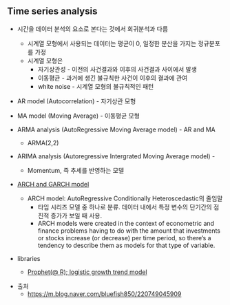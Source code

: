 Time series analysis
-------------------
+ 시간을 데이터 분석의 요소로 본다는 것에서 회귀분석과 다름 
  + 시계열 모형에서 사용되는 데이터는 평균이 0, 일정한 분산을 가지는 정규분포를 가정 
  + 시계열 모형은 
    + 자기상관성 - 이전의 사건결과와 이후의 사건결과 사이에서 발생
    + 이동평균 - 과거에 생긴 불규칙한 사건이 이후의 결과에 관여 
    + white noise - 시계열 모형의 불규칙적인 패턴 

+ AR model (Autocorrelation) - 자기상관 모형 

+ MA model (Moving Average) - 이동평균 모형 

+ ARMA analysis (AutoRegressive Moving Average model) - AR and MA
  + ARMA(2,2)

+ ARIMA analysis (Autoregressive Intergrated Moving Average model) - 
  + Momentum, 즉 추세를 반영하는 모델 
  

+ [ARCH and GARCH model](https://newonlinecourses.science.psu.edu/stat510/node/85/)

  + ARCH model: AutoRegressive Conditionally Heteroscedastic의 줄임말
    + 타임 시리즈 모델 중 하나로 분류. 데이터 내에서 특정 변수의 단기간의 점진적 증가가 보일 때 사용. 
    + ARCH models were created in the context of econometric and finance problems having to do with the amount that investments or stocks increase (or decrease) per time period, so there’s a tendency to describe them as models for that type of variable. 

+ libraries 
  + [Prophet(@ R); logistic growth trend model](https://facebook.github.io/prophet/docs/saturating_forecasts.html)


* 출처   
  + https://m.blog.naver.com/bluefish850/220749045909
